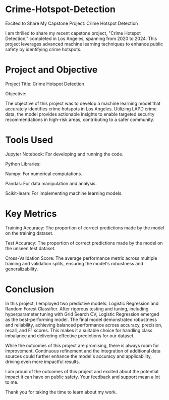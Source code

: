 # Crime-Hotspot-Detection

Excited to Share My Capstone Project: Crime Hotspot Detection

I am thrilled to share my recent capstone project, "Crime Hotspot Detection," completed in Los Angeles, spanning from 2020 to 2024. This project leverages advanced machine learning techniques to enhance public safety by identifying crime hotspots.

# Project and Objective 

Project Title: Crime Hotspot Detection

Objective:

The objective of this project was to develop a machine learning model that accurately identifies crime hotspots in Los Angeles. Utilizing LAPD crime data, the model provides actionable insights to enable targeted security recommendations in high-risk areas, contributing to a safer community.

# Tools Used

Jupyter Notebook: For developing and running the code.

Python Libraries:

Numpy: For numerical computations.

Pandas: For data manipulation and analysis.

Scikit-learn: For implementing machine learning models.

# Key Metrics

Training Accuracy: The proportion of correct predictions made by the model on the training dataset.

Test Accuracy: The proportion of correct predictions made by the model on the unseen test dataset.

Cross-Validation Score: The average performance metric across multiple training and validation splits, ensuring the model's robustness and generalizability.

# Conclusion

In this project, I employed two predictive models: Logistic Regression and Random Forest Classifier. After rigorous testing and tuning, including hyperparameter tuning with Grid Search CV, Logistic Regression emerged as the best-performing model. The final model demonstrated robustness and reliability, achieving balanced performance across accuracy, precision, recall, and F1 scores. This makes it a suitable choice for handling class imbalance and delivering effective predictions for our dataset.

While the outcomes of this project are promising, there is always room for improvement. Continuous refinement and the integration of additional data sources could further enhance the model's accuracy and applicability, driving even more impactful results.

I am proud of the outcomes of this project and excited about the potential impact it can have on public safety. Your feedback and support mean a lot to me.

Thank you for taking the time to learn about my work.
